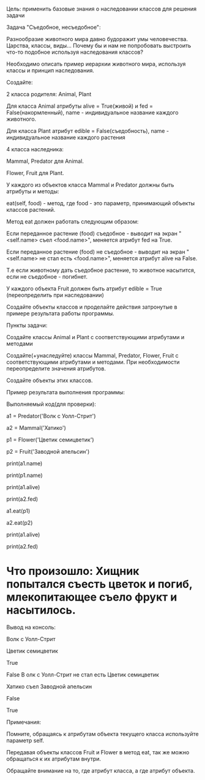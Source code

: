 Цель: применить базовые знания о наследовании классов для решения задачи

Задача "Съедобное, несъедобное":

Разнообразие животного мира давно будоражит умы человечества. Царства, классы, виды... Почему бы и нам не попробовать выстроить что-то подобное используя наследования классов?

Необходимо описать пример иерархии животного мира, используя классы и принцип наследования.

Создайте:

2 класса родителя: Animal, Plant

Для класса Animal атрибуты alive = True(живой) и fed = False(накормленный), name - индивидуальное название каждого животного.

Для класса Plant атрибут edible = False(съедобность), name - индивидуальное название каждого растения

4 класса наследника:

Mammal, Predator для Animal.

Flower, Fruit для Plant.

У каждого из объектов класса Mammal и Predator должны быть атрибуты и методы:

eat(self, food) - метод, где food - это параметр, принимающий объекты классов растений.

Метод eat должен работать следующим образом:

Если переданное растение (food) съедобное - выводит на экран "<self.name> съел <food.name>", меняется атрибут fed на True.

Если переданное растение (food) не съедобное - выводит на экран "<self.name> не стал есть <food.name>", меняется атрибут alive на False.

Т.е если животному дать съедобное растение, то животное насытится, если не съедобное - погибнет.

У каждого объекта Fruit должен быть атрибут edible = True (переопределить при наследовании)

Создайте объекты классов и проделайте действия затронутые в примере результата работы программы.

Пункты задачи:

Создайте классы Animal и Plant с соответствующими атрибутами и методами

Создайте(+унаследуйте) классы Mammal, Predator, Flower, Fruit с соответствующими атрибутами и методами. При необходимости переопределите значения атрибутов.

Создайте объекты этих классов.

Пример результата выполнения программы:

Выполняемый код(для проверки):

a1 = Predator('Волк с Уолл-Стрит')

a2 = Mammal('Хатико')

p1 = Flower('Цветик семицветик')

p2 = Fruit('Заводной апельсин')

print(a1.name)

print(p1.name)

print(a1.alive)

print(a2.fed)

a1.eat(p1)

a2.eat(p2)

print(a1.alive)

print(a2.fed)

# Что произошло: Хищник попытался съесть цветок и погиб, млекопитающее съело фрукт и насытилось.

Вывод на консоль:

Волк с Уолл-Стрит

Цветик семицветик

True

False
В
олк с Уолл-Стрит не стал есть Цветик семицветик

Хатико съел Заводной апельсин

False

True

Примечания:

Помните, обращаясь к атрибутам объекта текущего класса используйте параметр self.

Передавая объекты классов Fruit и Flower в метод eat, так же можно обращаться к их атрибутам внутри.

Обращайте внимание на то, где атрибут класса, а где атрибут объекта.
